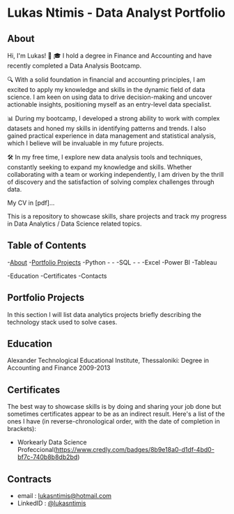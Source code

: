 # Lukas Ntimis - Data Analyst Portfolio
## About

Hi, I'm Lukas! 👋
🎓 I hold a degree in Finance and Accounting and have recently completed a Data Analysis Bootcamp.

🔍 With a solid foundation in financial and accounting principles, I am excited to apply my knowledge and skills in the dynamic field of data science. I am keen on using data to drive decision-making and uncover actionable insights, positioning myself as an entry-level data specialist.

📊 During my bootcamp, I developed a strong ability to work with complex datasets and honed my skills in identifying patterns and trends. I also gained practical experience in data management and statistical analysis, which I believe will be invaluable in my future projects.

🛠️ In my free time, I explore new data analysis tools and techniques, constantly seeking to expand my knowledge and skills. Whether collaborating with a team or working independently, I am driven by the thrill of discovery and the satisfaction of solving complex challenges through data.

My CV in [pdf]...

This is a repository to showcase skills, share projects and track my progress in Data Analytics / Data Science related topics.

## Table of Contents
  -[About](https://github.com/lukasntimis/portfolio/edit/main/README.md#about)
  -[Portfolio Projects](https://github.com/lukasntimis/portfolio/edit/main/README.md#portfolio-projects)
    -Python
      -
      -
    -SQL
      -
      -
    -Excel
    -Power BI
    -Tableau 

  -Education 
  -Certificates
  -Contacts

## Portfolio Projects
In this section I will list data analytics projects briefly describing the technology stack used to solve cases.


## Education 
Alexander Technological Educational Institute, Thessaloniki:
Degree in Accounting and Finance
2009-2013

## Certificates 
The best way to showcase skills is by doing and sharing your job done but sometimes certificates appear to be as an indirect result. Here's a list of the ones I have (in reverse-chronological order, with the date of completion in brackets):
 - Workearly Data Science Profeccional(https://www.credly.com/badges/8b9e18a0-d1df-4bd0-bf7c-740b8b8db2bd)

## Contracts
  - email : lukasntimis@hotmail.com
  - LinkedID : [@lukasntimis](https://www.linkedin.com/in/loukas-ntimis-2b9a032a6/)




